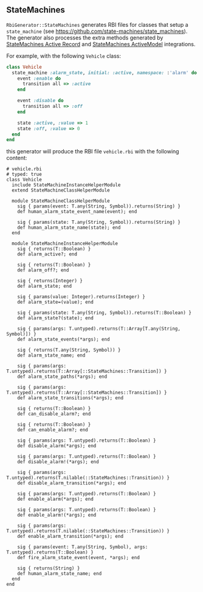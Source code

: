 ## StateMachines

`RbiGenerator::StateMachines` generates RBI files for classes that setup a `state_machine`
(see https://github.com/state-machines/state_machines). The generator also processes the extra
methods generated by [StateMachines Active Record](https://github.com/state-machines/state_machines-activerecord)
and [StateMachines ActiveModel](https://github.com/state-machines/state_machines-activemodel) integrations.

For example, with the following `Vehicle` class:

~~~rb
class Vehicle
  state_machine :alarm_state, initial: :active, namespace: :'alarm' do
    event :enable do
      transition all => :active
    end

    event :disable do
      transition all => :off
    end

    state :active, :value => 1
    state :off, :value => 0
  end
end
~~~

this generator will produce the RBI file `vehicle.rbi` with the following content:

~~~rbi
# vehicle.rbi
# typed: true
class Vehicle
  include StateMachineInstanceHelperModule
  extend StateMachineClassHelperModule

  module StateMachineClassHelperModule
    sig { params(event: T.any(String, Symbol)).returns(String) }
    def human_alarm_state_event_name(event); end

    sig { params(state: T.any(String, Symbol)).returns(String) }
    def human_alarm_state_name(state); end
  end

  module StateMachineInstanceHelperModule
    sig { returns(T::Boolean) }
    def alarm_active?; end

    sig { returns(T::Boolean) }
    def alarm_off?; end

    sig { returns(Integer) }
    def alarm_state; end

    sig { params(value: Integer).returns(Integer) }
    def alarm_state=(value); end

    sig { params(state: T.any(String, Symbol)).returns(T::Boolean) }
    def alarm_state?(state); end

    sig { params(args: T.untyped).returns(T::Array[T.any(String, Symbol)]) }
    def alarm_state_events(*args); end

    sig { returns(T.any(String, Symbol)) }
    def alarm_state_name; end

    sig { params(args: T.untyped).returns(T::Array[::StateMachines::Transition]) }
    def alarm_state_paths(*args); end

    sig { params(args: T.untyped).returns(T::Array[::StateMachines::Transition]) }
    def alarm_state_transitions(*args); end

    sig { returns(T::Boolean) }
    def can_disable_alarm?; end

    sig { returns(T::Boolean) }
    def can_enable_alarm?; end

    sig { params(args: T.untyped).returns(T::Boolean) }
    def disable_alarm(*args); end

    sig { params(args: T.untyped).returns(T::Boolean) }
    def disable_alarm!(*args); end

    sig { params(args: T.untyped).returns(T.nilable(::StateMachines::Transition)) }
    def disable_alarm_transition(*args); end

    sig { params(args: T.untyped).returns(T::Boolean) }
    def enable_alarm(*args); end

    sig { params(args: T.untyped).returns(T::Boolean) }
    def enable_alarm!(*args); end

    sig { params(args: T.untyped).returns(T.nilable(::StateMachines::Transition)) }
    def enable_alarm_transition(*args); end

    sig { params(event: T.any(String, Symbol), args: T.untyped).returns(T::Boolean) }
    def fire_alarm_state_event(event, *args); end

    sig { returns(String) }
    def human_alarm_state_name; end
  end
end
~~~
